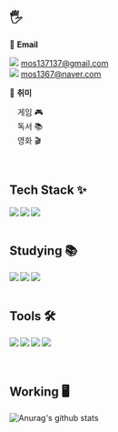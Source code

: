 <h2>🖐️</h2>


<p align="left">
  📧 <strong>Email</strong><br/>
  
<img src="https://img.shields.io/badge/Gmail-EA4335.svg?style=flat-square&logo=Gmail&logoColor=white"/> mos137137@gmail.com <br>
<img src="https://img.shields.io/badge/Naver-03C75A.svg?style=flat-square&logo=Naver&logoColor=white"/> mos1367@naver.com
</p>


<p align="left">
  🎨 <strong>취미</strong><br/>
  
 &emsp;게임 🎮 <br>
   &emsp;독서 📚 <br>
   &emsp;영화 🎬 <br>
</p>

<br>



<h2> Tech Stack ✨</h2>

<img align="left" src="https://img.shields.io/badge/MySQL-4479A1?style=for-the-badge&logo=MySQL&logoColor=white">
<img align="left" src="https://img.shields.io/badge/Python-3776AB?style=for-the-badge&logo=Python&logoColor=white">

<img src="https://github-readme-stats.vercel.app/api/top-langs/?username=hyeji0208&layout=compact&theme=tokyonight">

<br/>
<br/>


<h2> Studying 📚</h2>

<img align="left" src="https://img.shields.io/badge/C-A8B9CC?style=for-the-badge&logo=C&logoColor=white">
<img align="left" src="https://img.shields.io/badge/Java-007396?style=for-the-badge&logo=Java&logoColor=white">

<img src="http://mazassumnida.wtf/api/v2/generate_badge?boj=hyeji0208">


<br/>
<br/>


<h2> Tools 🛠</h2>

<img align="left" src="https://img.shields.io/badge/Github-181717?style=for-the-badge&logo=Github&logoColor=white">
<img align="left" src="https://img.shields.io/badge/Git-F05032?style=for-the-badge&logo=Git&logoColor=white">
<img align="left" src="https://img.shields.io/badge/Notion-000000?style=for-the-badge&logo=Notion&logoColor=white">
<img align="left" src="https://img.shields.io/badge/jupyter-F37626?style=for-the-badge&logo=Jupyter&logoColor=white">


<br/>
<br/>
<br/>

<h2> Working 🖥️</h2>

![Anurag's github stats](https://github-readme-stats.vercel.app/api?username=hyeji0208&show_icons=true&theme=tokyonight)


<!--
**hyeji0208/hyeji0208** is a ✨ _special_ ✨ repository because its `README.md` (this file) appears on your GitHub profile.

Here are some ideas to get you started:

- 🔭 I’m currently working on ...
- 🌱 I’m currently learning ...
- 👯 I’m looking to collaborate on ...
- 🤔 I’m looking for help with ...
- 💬 Ask me about ...
- 📫 How to reach me: ...
- 😄 Pronouns: ...
- ⚡ Fun fact: ...
-->
